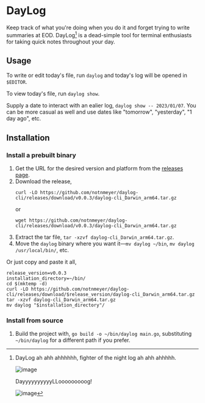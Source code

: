 # DayLog

Keep track of what you're doing when you do it and forget trying to write summaries at EOD. DayLog[^1] is a dead-simple tool for terminal enthusiasts for taking quick notes throughout your day.

## Usage

To write or edit today's file, run `daylog` and today's log will be opened in `$EDITOR`.

To view today's file, run `daylog show`.

Supply a date to interact with an ealier log, `daylog show -- 2023/01/07`. You can be more casual as well and use dates like "tomorrow", "yesterday", "1 day ago", etc.

## Installation

### Install a prebuilt binary

1. Get the URL for the desired version and platform from the [releases page](https://github.com/notnmeyer/daylog-cli/releases).
2. Download the release,
    ```
    curl -LO https://github.com/notnmeyer/daylog-cli/releases/download/v0.0.3/daylog-cli_Darwin_arm64.tar.gz
    ```
    or
   ```
   wget https://github.com/notnmeyer/daylog-cli/releases/download/v0.0.3/daylog-cli_Darwin_arm64.tar.gz
   ```
4. Extract the tar file, `tar -xzvf daylog-cli_Darwin_arm64.tar.gz`.
5. Move the `daylog` binary where you want it—`mv daylog ~/bin`, `mv daylog /usr/local/bin/`, etc.

Or just copy and paste it all,

```shell
release_version=v0.0.3
installation_directory=~/bin/
cd $(mktemp -d)
curl -LO https://github.com/notnmeyer/daylog-cli/releases/download/$release_version/daylog-cli_Darwin_arm64.tar.gz
tar -xzvf daylog-cli_Darwin_arm64.tar.gz
mv daylog "$installation_directory"/
```

### Install from source

1. Build the project with, `go build -o ~/bin/daylog main.go`, substituting `~/bin/daylog` for a different path if you prefer.

[^1]: DayLog ah ahh ahhhhhh, fighter of the night log ah ahh ahhhhh.

    ![image](https://github.com/notnmeyer/daylog-cli/assets/672246/fa27a3ec-8044-4813-bfb0-3494eab97a98)

    DayyyyyyyyyyLLooooooooog!
    
    ![image](https://github.com/notnmeyer/daylog-cli/assets/672246/949b7eee-aa63-484a-a366-231462ac9563)
